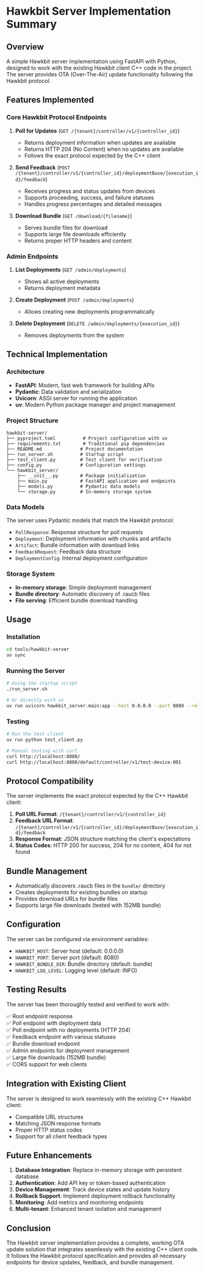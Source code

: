 # Hawkbit Server Implementation Summary

## Overview

A simple Hawkbit server implementation using FastAPI with Python, designed to work with the existing Hawkbit client C++ code in the project. The server provides OTA (Over-The-Air) update functionality following the Hawkbit protocol.

## Features Implemented

### Core Hawkbit Protocol Endpoints

1. **Poll for Updates** (`GET /{tenant}/controller/v1/{controller_id}`)
   - Returns deployment information when updates are available
   - Returns HTTP 204 (No Content) when no updates are available
   - Follows the exact protocol expected by the C++ client

2. **Send Feedback** (`POST /{tenant}/controller/v1/{controller_id}/deploymentBase/{execution_id}/feedback`)
   - Receives progress and status updates from devices
   - Supports proceeding, success, and failure statuses
   - Handles progress percentages and detailed messages

3. **Download Bundle** (`GET /download/{filename}`)
   - Serves bundle files for download
   - Supports large file downloads efficiently
   - Returns proper HTTP headers and content

### Admin Endpoints

1. **List Deployments** (`GET /admin/deployments`)
   - Shows all active deployments
   - Returns deployment metadata

2. **Create Deployment** (`POST /admin/deployments`)
   - Allows creating new deployments programmatically

3. **Delete Deployment** (`DELETE /admin/deployments/{execution_id}`)
   - Removes deployments from the system

## Technical Implementation

### Architecture

- **FastAPI**: Modern, fast web framework for building APIs
- **Pydantic**: Data validation and serialization
- **Uvicorn**: ASGI server for running the application
- **uv**: Modern Python package manager and project management

### Project Structure

```
hawkbit-server/
├── pyproject.toml          # Project configuration with uv
├── requirements.txt        # Traditional pip dependencies
├── README.md              # Project documentation
├── run_server.sh          # Startup script
├── test_client.py         # Test client for verification
├── config.py              # Configuration settings
└── hawkbit_server/
    ├── __init__.py        # Package initialization
    ├── main.py            # FastAPI application and endpoints
    ├── models.py          # Pydantic data models
    └── storage.py         # In-memory storage system
```

### Data Models

The server uses Pydantic models that match the Hawkbit protocol:

- `PollResponse`: Response structure for poll requests
- `Deployment`: Deployment information with chunks and artifacts
- `Artifact`: Bundle information with download links
- `FeedbackRequest`: Feedback data structure
- `DeploymentConfig`: Internal deployment configuration

### Storage System

- **In-memory storage**: Simple deployment management
- **Bundle directory**: Automatic discovery of .raucb files
- **File serving**: Efficient bundle download handling

## Usage

### Installation

```bash
cd tools/hawkbit-server
uv sync
```

### Running the Server

```bash
# Using the startup script
./run_server.sh

# Or directly with uv
uv run uvicorn hawkbit_server.main:app --host 0.0.0.0 --port 8080 --reload
```

### Testing

```bash
# Run the test client
uv run python test_client.py

# Manual testing with curl
curl http://localhost:8080/
curl http://localhost:8080/default/controller/v1/test-device-001
```

## Protocol Compatibility

The server implements the exact protocol expected by the C++ Hawkbit client:

1. **Poll URL Format**: `/{tenant}/controller/v1/{controller_id}`
2. **Feedback URL Format**: `/{tenant}/controller/v1/{controller_id}/deploymentBase/{execution_id}/feedback`
3. **Response Format**: JSON structure matching the client's expectations
4. **Status Codes**: HTTP 200 for success, 204 for no content, 404 for not found

## Bundle Management

- Automatically discovers .raucb files in the `bundle/` directory
- Creates deployments for existing bundles on startup
- Provides download URLs for bundle files
- Supports large file downloads (tested with 152MB bundle)

## Configuration

The server can be configured via environment variables:

- `HAWKBIT_HOST`: Server host (default: 0.0.0.0)
- `HAWKBIT_PORT`: Server port (default: 8080)
- `HAWKBIT_BUNDLE_DIR`: Bundle directory (default: bundle)
- `HAWKBIT_LOG_LEVEL`: Logging level (default: INFO)

## Testing Results

The server has been thoroughly tested and verified to work with:

✅ Root endpoint response  
✅ Poll endpoint with deployment data  
✅ Poll endpoint with no deployments (HTTP 204)  
✅ Feedback endpoint with various statuses  
✅ Bundle download endpoint  
✅ Admin endpoints for deployment management  
✅ Large file downloads (152MB bundle)  
✅ CORS support for web clients  

## Integration with Existing Client

The server is designed to work seamlessly with the existing C++ Hawkbit client:

- Compatible URL structures
- Matching JSON response formats
- Proper HTTP status codes
- Support for all client feedback types

## Future Enhancements

1. **Database Integration**: Replace in-memory storage with persistent database
2. **Authentication**: Add API key or token-based authentication
3. **Device Management**: Track device states and update history
4. **Rollback Support**: Implement deployment rollback functionality
5. **Monitoring**: Add metrics and monitoring endpoints
6. **Multi-tenant**: Enhanced tenant isolation and management

## Conclusion

The Hawkbit server implementation provides a complete, working OTA update solution that integrates seamlessly with the existing C++ client code. It follows the Hawkbit protocol specification and provides all necessary endpoints for device updates, feedback, and bundle management. 